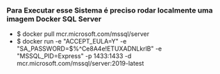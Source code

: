 <h3>Para Executar esse Sistema é preciso rodar localmente uma imagem Docker SQL Server</h3>

<ul>
     <li>$ docker pull mcr.microsoft.com/mssql/server</li>
     <li>$ docker run -e "ACCEPT_EULA=Y" -e "SA_PASSWORD=$%^Ce8A4e!ETUXADNLkrlB" -e "MSSQL_PID=Express" -p 1433:1433 -d mcr.microsoft.com/mssql/server:2019-latest</li>
</ul>
      
